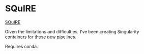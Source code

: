 
#	SQuIRE

[SQuIRE](https://github.com/wyang17/SQuIRE)

Given the limitations and difficulties, I've been creating Singularity containers for these new pipelines.


Requires conda.

